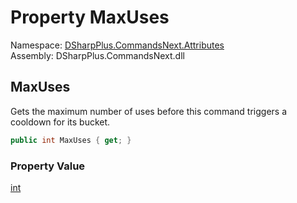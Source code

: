 # Property MaxUses

Namespace: [DSharpPlus.CommandsNext.Attributes](DSharpPlus.CommandsNext.Attributes.md)  
Assembly: DSharpPlus.CommandsNext.dll

## <a id="DSharpPlus_CommandsNext_Attributes_CooldownAttribute_MaxUses"></a>MaxUses

Gets the maximum number of uses before this command triggers a cooldown for its bucket.

```csharp
public int MaxUses { get; }
```

### Property Value

[int](https://learn.microsoft.com/dotnet/api/system.int32)

